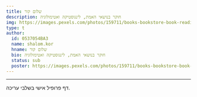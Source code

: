 ```yaml
---
title: שלום קור
description: חוקר בנושאי האמת, לינגוסטיקה ואטימולוגיה
img: https://images.pexels.com/photos/159711/books-bookstore-book-reading-159711.jpeg
type: t
author:
  id: 0537054BA3
  name: shalom.kor
  hname: שלום קור
  bio: חוקר בנושאי האמת, לינגוסטיקה ואטימולוגיה
  status: sub
  poster: https://images.pexels.com/photos/159711/books-bookstore-book-reading-159711.jpeg
---
```


---

דף פרופיל אישי בשלבי עריכה.
